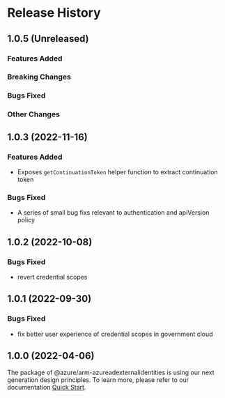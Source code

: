 # Release History

## 1.0.5 (Unreleased)

### Features Added

### Breaking Changes

### Bugs Fixed

### Other Changes

## 1.0.3 (2022-11-16)

### Features Added

 -  Exposes `getContinuationToken` helper function to extract continuation token

### Bugs Fixed

  - A series of small bug fixs relevant to authentication and apiVersion policy
  
## 1.0.2 (2022-10-08)

### Bugs Fixed

  -  revert credential scopes

## 1.0.1 (2022-09-30)

### Bugs Fixed

  -  fix better user experience of credential scopes in government cloud

## 1.0.0 (2022-04-06)

The package of @azure/arm-azureadexternalidentities is using our next generation design principles. To learn more, please refer to our documentation [Quick Start](https://aka.ms/azsdk/js/mgmt/quickstart ).
